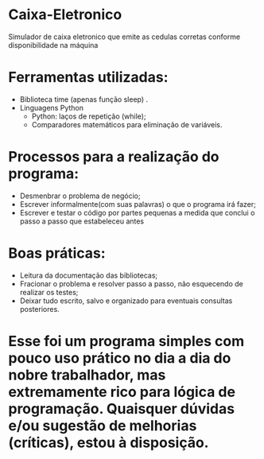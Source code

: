 # Caixa-Eletronico
Simulador de caixa eletronico que emite as cedulas corretas conforme disponibilidade na máquina
 
# Ferramentas utilizadas:

- Biblioteca time (apenas função sleep) .
- Linguagens Python
    - Python: laços de repetição (while);
    - Comparadores matemáticos para eliminação de variáveis.

 # Processos para a realização do programa:

 - Desmenbrar o problema de negócio;
 - Escrever informalmente(com suas palavras) o que o programa irá fazer;
 - Escrever e testar o código por partes pequenas a medida que conclui o passo a passo que estabeleceu antes

# Boas práticas:

- Leitura da documentação das bibliotecas;
- Fracionar o problema e resolver passo a passo, não esquecendo de realizar os testes;
- Deixar tudo escrito, salvo e organizado para eventuais consultas posteriores.

# Esse foi um programa simples com pouco uso prático no dia a dia do nobre trabalhador, mas extremamente rico para lógica de programação. Quaisquer dúvidas e/ou sugestão de melhorias (críticas), estou à disposição.
